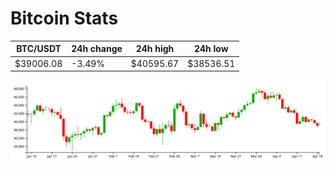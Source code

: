 # Bitcoin Stats

BTC/USDT|24h change|24h high|24h low|
|---|---|---|---|
|$39006.08|-3.49%|$40595.67|$38536.51|

<img src="./chart.svg">
